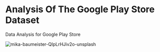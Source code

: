 
# Analysis Of The Google Play Store Dataset
Data Analysis for Google Play Store

![mika-baumeister-QIpLrHJiv2o-unsplash](https://user-images.githubusercontent.com/63910744/128625945-5fd3699e-8731-4e45-b9dd-823790c07477.jpg)
